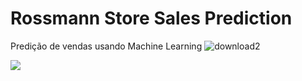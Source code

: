 # Rossmann Store Sales Prediction
Predição de vendas usando Machine Learning
![download2](https://user-images.githubusercontent.com/87080266/129562312-a6d05b33-5d4c-4a6d-83b3-b1608c2f2283.jpg)


<img src="{}" />
